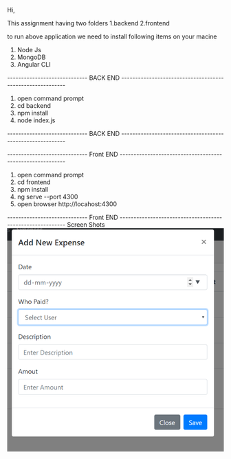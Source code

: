 Hi,

This assignment having two folders 
1.backend
2.frontend

to run above application we need  to install following items on your macine
1. Node Js
2. MongoDB
3. Angular CLI

----------------------------- BACK END ----------------------------------------------------------

1. open command prompt 
2. cd backend
3. npm install
4. node index.js

----------------------------- BACK END ----------------------------------------------------------

----------------------------- Front END ----------------------------------------------------------

1. open command prompt
2. cd frontend
3. npm install
4. ng serve --port 4300
5. open browser http://locahost:4300


----------------------------- Front END ----------------------------------------------------------
Screen Shots
<img src="https://github.com/venkateshgudipati/trigyn-assignment/blob/master/screenshot/createexpense.PNG"/>
